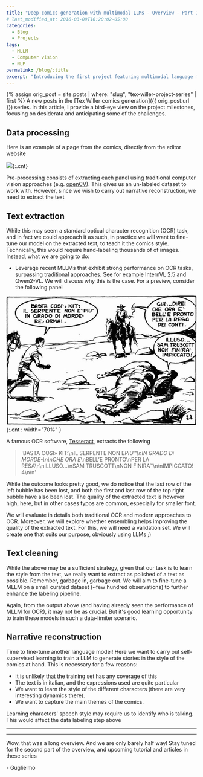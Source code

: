 ```yaml
---
title: "Deep comics generation with multimodal LLMs - Overview - Part 1"
# last_modified_at: 2016-03-09T16:20:02-05:00
categories:
  - Blog
  - Projects
tags:
  - MLLM
  - Computer vision
  - NLP
permalink: /blog/:title
excerpt: "Introducing the first project featuring multimodal language models and diffusion - overview."
---
```


{% assign orig_post = site.posts | where: "slug", "tex-willer-project-series" | first %}
A new posts in the [Tex Willer comics generation]({{ orig_post.url }}) series. In this article, I provide a bird-eye view on the project milestones, focusing on desiderata and anticipating some of the challenges.

## Data processing

Here is an example of a page from the comics, directly from the editor website

![](https://en.sergiobonelli.it/resizer/420/-1/false/1705395540688.jpg--tex_willer_2024____marco_ghion.jpg){:.cnt}

Pre-processing consists of extracting each panel using traditional computer vision approaches (e.g. [openCV](https://opencv.org/)). This gives us an un-labeled dataset to work with. However, since we wish to carry out narrative reconstruction, we need to extract the text

## Text extraction

While this may seem a standard optical character recognition (OCR) task, and in fact we could approach it as such, in practice we will want to fine-tune our model on the extracted text, to teach it the comics style. Technically, this would require hand-labeling thousands of of images. Instead, what we are going to do:
- Leverage recent MLLMs that exhibit strong performance on OCR tasks, surpassing traditional approaches. See for example InternVL 2.5 and Qwen2-VL. We will discuss why this is the case. For a preview, consider the following panel 

![tex willer panel](/assets/posts/tex-willer-generation-1/tex_willer_panel_ex.jpg){:.cnt : width="70%" }

A famous OCR software, [Tesseract](https://github.com/tesseract-ocr/tesseract), extracts the following
> 'BASTA COSI» KIT:\nIL SERPENTE NON E*PIU™\nIN GRADO Di MORDE-\n\nCHE ORA E*\nBELL’E PRONTO\nPER LA RESA\n\nILLUSO...\nSAM TRUSCOTT\nNON FINIRA™\n\nIMPICCATO! 4\n\n'

While the outcome looks pretty good, we do notice that the last row of the left bubble has been lost, and both the first and last row of the top right bubble have also been lost. The quality of the extracted text is however high, here, but in other cases typos are common, especially for smaller font.

We will evaluate in details both traditional OCR and modern approaches to OCR. Moreover, we will explore whether ensembling helps improving the quality of the extracted text. For this, we will need a validation set. We will create one that suits our purpose, obviously using LLMs ;)

## Text cleaning

While the above may be a sufficient strategy, given that our task is to learn the style from the text, we really want to extract as polished of a text as possible. Remember, garbage in, garbage out. We will aim to fine-tune a MLLM on a small curated dataset (~few hundred observations) to further enhance the labeling pipeline. 

Again, from the output above (and having already seen the performance of MLLM for OCR), it may not be as crucial. But it's good learning opportunity to train these models in such a data-limiter scenario.

## Narrative reconstruction

Time to fine-tune another language model! Here we want to carry out self-supervised learning to train a LLM to generate stories in the style of the comics at hand. This is necessary for a few reasons:
- It is unlikely that the training set has any coverage of this
- The text is in italian, and the expressions used are quite particular
- We want to learn the style of the different characters (there are very interesting dynamics there). 
- We want to capture the main themes of the comics.

Learning characters' speech style may require us to identify who is talking. This would affect the data labeling step above

---

---
Wow, that was a long overview. And we are only barely half way! Stay tuned for the second part of the overview, and upcoming tutorial and articles in these series

\- Guglielmo